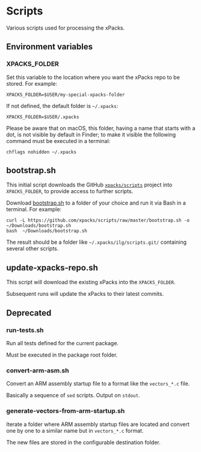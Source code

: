 # Scripts

Various scripts used for processing the xPacks.

## Environment variables

### XPACKS_FOLDER

Set this variable to the location where you want the xPacks repo to be stored. For example:

```
XPACKS_FOLDER=$USER/my-special-xpacks-folder
```

If not defined, the default folder is `~/.xpacks`:

```
XPACKS_FOLDER=$USER/.xpacks
```

Please be aware that on macOS, this folder, having a name that starts with a dot, is not visible by default in Finder; to make it visible the following command must be executed in a terminal:

```
chflags nohidden ~/.xpacks
```

## bootstrap.sh

This initial script downloads the GitHub [`xpacks/scripts`](https://github.com/xpacks/scripts) project into `XPACKS_FOLDER`, to provide access to further scripts.

Download [bootstrap.sh](https://github.com/xpacks/scripts/raw/master/bootstrap.sh) to a folder of your choice and run it via Bash in a terminal. For example:

```
curl -L https://github.com/xpacks/scripts/raw/master/bootstrap.sh -o ~/Downloads/bootstrap.sh
bash  ~/Downloads/bootstrap.sh
```

The result should be a folder like `~/.xpacks/ilg/scripts.git/` containing several other scripts.

## update-xpacks-repo.sh

This script will download the existing xPacks into the `XPACKS_FOLDER`.

Subsequent runs will update the xPacks to their latest commits.

## Deprecated

### run-tests.sh

Run all tests defined for the current package.

Must be executed in the package root folder.

### convert-arm-asm.sh

Convert an ARM assembly startup file to a format like the `vectors_*.c` file.

Basically a sequence of `sed` scripts. Output on `stdout`.

### generate-vectors-from-arm-startup.sh

Iterate a folder where ARM assembly startup files are located and
convert one by one to a similar name but in `vectors_*.c` format.

The new files are stored in the configurable destination folder.
